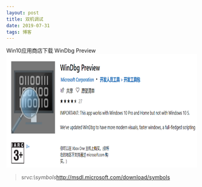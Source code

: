 ```yaml
---
layout: post
title: 双机调试
date: 2019-07-31
tags: 博客    
---
```



Win10应用商店下载 WinDbg Preview
<img src="/images/B/1.png" height="300" width="700">

> srv*c:\symbols*http://msdl.microsoft.com/download/symbols 


